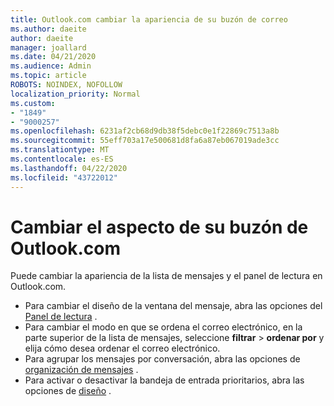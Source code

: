 ```yaml
---
title: Outlook.com cambiar la apariencia de su buzón de correo
ms.author: daeite
author: daeite
manager: joallard
ms.date: 04/21/2020
ms.audience: Admin
ms.topic: article
ROBOTS: NOINDEX, NOFOLLOW
localization_priority: Normal
ms.custom:
- "1849"
- "9000257"
ms.openlocfilehash: 6231af2cb68d9db38f5debc0e1f22869c7513a8b
ms.sourcegitcommit: 55eff703a17e500681d8fa6a87eb067019ade3cc
ms.translationtype: MT
ms.contentlocale: es-ES
ms.lasthandoff: 04/22/2020
ms.locfileid: "43722012"
---
```

# <a name="change-the-look-of-your-outlookcom-mailbox"></a>Cambiar el aspecto de su buzón de Outlook.com

Puede cambiar la apariencia de la lista de mensajes y el panel de lectura en Outlook.com.

- Para cambiar el diseño de la ventana del mensaje, abra las opciones del [Panel de lectura](https://outlook.live.com/mail/options/mail/layout/readingPane) .
- Para cambiar el modo en que se ordena el correo electrónico, en la parte superior de la lista de mensajes, seleccione **filtrar** > **ordenar por** y elija cómo desea ordenar el correo electrónico.
- Para agrupar los mensajes por conversación, abra las opciones de [organización de mensajes](https://outlook.live.com/mail/options/mail/layout/conversations) .
- Para activar o desactivar la bandeja de entrada prioritarios, abra las opciones de [diseño](https://outlook.live.com/mail/options/mail/layout/focused) .
